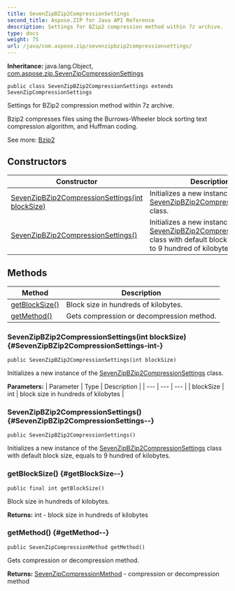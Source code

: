 ```yaml
---
title: SevenZipBZip2CompressionSettings
second_title: Aspose.ZIP for Java API Reference
description: Settings for BZip2 compression method within 7z archive.
type: docs
weight: 75
url: /java/com.aspose.zip/sevenzipbzip2compressionsettings/
---
```


**Inheritance:**
java.lang.Object, [com.aspose.zip.SevenZipCompressionSettings](../../com.aspose.zip/sevenzipcompressionsettings)
```
public class SevenZipBZip2CompressionSettings extends SevenZipCompressionSettings
```

Settings for BZip2 compression method within 7z archive.

Bzip2 compresses files using the Burrows-Wheeler block sorting text compression algorithm, and Huffman coding.

See more: [Bzip2][]


[Bzip2]: https://en.wikipedia.org/wiki/Bzip2
## Constructors

| Constructor | Description |
| --- | --- |
| [SevenZipBZip2CompressionSettings(int blockSize)](#SevenZipBZip2CompressionSettings-int-) | Initializes a new instance of the [SevenZipBZip2CompressionSettings](../../com.aspose.zip/sevenzipbzip2compressionsettings) class. |
| [SevenZipBZip2CompressionSettings()](#SevenZipBZip2CompressionSettings--) | Initializes a new instance of the [SevenZipBZip2CompressionSettings](../../com.aspose.zip/sevenzipbzip2compressionsettings) class with default block size, equals to 9 hundred of kilobytes. |
## Methods

| Method | Description |
| --- | --- |
| [getBlockSize()](#getBlockSize--) | Block size in hundreds of kilobytes. |
| [getMethod()](#getMethod--) | Gets compression or decompression method. |
### SevenZipBZip2CompressionSettings(int blockSize) {#SevenZipBZip2CompressionSettings-int-}
```
public SevenZipBZip2CompressionSettings(int blockSize)
```


Initializes a new instance of the [SevenZipBZip2CompressionSettings](../../com.aspose.zip/sevenzipbzip2compressionsettings) class.

**Parameters:**
| Parameter | Type | Description |
| --- | --- | --- |
| blockSize | int | block size in hundreds of kilobytes |

### SevenZipBZip2CompressionSettings() {#SevenZipBZip2CompressionSettings--}
```
public SevenZipBZip2CompressionSettings()
```


Initializes a new instance of the [SevenZipBZip2CompressionSettings](../../com.aspose.zip/sevenzipbzip2compressionsettings) class with default block size, equals to 9 hundred of kilobytes.

### getBlockSize() {#getBlockSize--}
```
public final int getBlockSize()
```


Block size in hundreds of kilobytes.

**Returns:**
int - block size in hundreds of kilobytes
### getMethod() {#getMethod--}
```
public SevenZipCompressionMethod getMethod()
```


Gets compression or decompression method.

**Returns:**
[SevenZipCompressionMethod](../../com.aspose.zip/sevenzipcompressionmethod) - compression or decompression method
